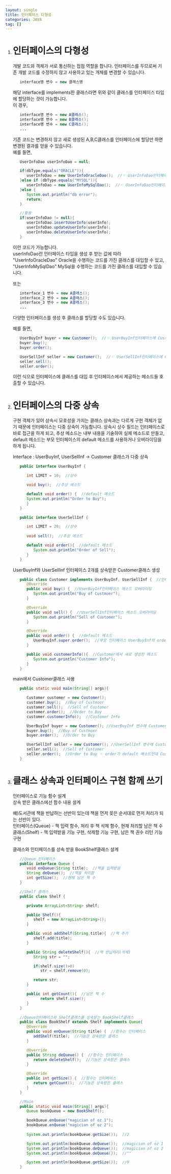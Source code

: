 ```yaml
---
layout: single
title: 인터페이스 다형성
categories: JAVA
tag: []
---
```


1. # 인터페이스의 다형성
   개발 코드와 객체가 서로 통신하는 접점 역할을 합니다. 인터페이스를 두므로써 기존 개발 코드를 수정하지 않고 사용하고 있는 개체를 변경할 수 있습니다.   

   ```java
      interface명 변수 = new 클래스명
   ```
   해당 interface를 implements한 클래스라면 위와 같이 클래스를 인터페이스 타입에 할당하는 것이 가능합니다.   
   이 경우,
   ```java
      interface명 변수 = new A클래스();
      interface명 변수 = new B클래스();
      interface명 변수 = new C클래스();
      ...
   ```   
   기존 코드는 변경하지 않고 새로 생성된 A,B,C클래스를 인터페이스에 할당만 하면 변경된 결과를 얻을 수 있습니다.   
   예를 들면,
   ```java
      UserInfoDao userInfoDao = null;

      if(dbType.equals("ORACLE")){
         userInfoDao = new UserInfoOracleDao();  //☜ UserInfoDao인터페이스에 UserInfoOracleDao클래스 할당
      }else if (dbType.equals("MYSQL")){
         userInfoDao = new UserInfoMySqlDao();  //☜ UserInfoDao인터페이스에 UserInfoMySqlDao클래스 할당 
      }else {
         System.out.println("db error");
         return;
      }

      //활용
      if(userInfoDao != null){
         userInfoDao.insertUserInfo(userInfo);
         userInfoDao.updateUserInfo(userInfo);
         userInfoDao.deleteUserInfo(userInfo);
      }
   ```   
   이런 코드가 가능합니다.   
   userInfoDao란 인터페이스 타입을 생성 후 받는 값에 따라 "UserInfoOracleDao" Oracle을 수행하는 코드를 가진 클래스를 대입할 수 있고, "UserInfoMySqlDao" MySql을 수행하는 코드를 가진 클래스를 대입할 수 있습니다.   
    
   또는
   ```java
      interface_1 변수 = new A클래스();
      interface_2 변수 = new A클래스();
      interface_3 변수 = new A클래스();
      ...
   ```
   다양한 인터페이스를 생성 후 클래스를 할당할 수도 있습니다.   

   예를 들면,
   ```java
      UserBuyInf buyer = new Customer();  //☜ UserBuyInf인터페이스에 Customer클래스 할당
      buyer.buy();
      buyer.order();

      UserSellInf seller = new Customer();  //☜ UserSellInf인터페이스에 Customer클래스 할당
      seller.sell();
      seller.order();
   ```   
   이런 식으로 인터페이스에 클래스를 대입 후 인터페이스에서 제공하는 메소드들 호출할 수 있습니다.   

1. # 인터페이스의 다중 상속
   구현 객체가 있어 상속시 모호성을 가지는 클래스 상속과는 다르게 구현 객체가 없기 때문에 인터페이스는 다중 상속이 가능합니다. 상속시 상수 필드는 인터페이스로 바로 접근을 하게 되고, 추상 메소드는 내부 내용을 기술하여 실체 메소드로 만들고, default 메소드는 부모 인터페이스의 default 메소드를 사용하거나 오버라이딩을 하게 됩니다.   

   Interface : UserBuyInf, UserSellInf → Customer 클래스가 다중 상속
   ```java
      public interface UserBuyInf {

         int LIMIT = 10;  //상수

         void buy();  //추상 메소드

         default void order() {  //default 메소드
         System.out.println("Order to Buy");
         }
      }

      public interface UserSellInf {

         int LIMIT = 20;  //상수
 
         void sell();  //추상 메소드

         default void order(){  //default 메소드
            System.out.println("Order of Sell");
         }
      }
   ```   
   
   UserBuyInf와 UserSellInf 인터페이스 2개를 상속받은 Customer클래스 생성
   ```java
      public class Customer implements UserBuyInf, UserSellInf {  //인터페이스 다중 상속
         @Override
         public void buy() {  //UserBuyInf인터페이스 메소드 오버라이딩
            System.out.println("Buy of Custmoer");
         }

         @Override
         public void sell() {  //UserSellInf인터페이스 메소드 오버라이딩
            System.out.println("Sell of Customer");
         }

         @Override
         public void order() {  //default 메소드 
            UserBuyInf.super.order();  //부모 인터페이스 UserBuyInf의 order메소드 사용
         }

         public void customerInfo(){  //Customer에서 새로 생성한 메소드
            System.out.println("Customer Info");
         }
      }
   ```   

   main에서 Customer클래스 사용
   ```java
      public static void main(String[] args){

         Customer customer = new Customer();
         customer.buy();  //Buy of Custmoer
         customer.sell();  //Sell of Customer
         customer.order();  //Order to Buy
         customer.customerInfo();  //Customer Info

         UserBuyInf buyer = new Customer(); //UserBuyInf 변수에 Customer클래스의 구현 객체 대입
         buyer.buy();  //Buy of Custmoer
         buyer.order();  //Order to Buy

         UserSellInf seller = new Customer(); //UserSellInf 변수에 Customer클래스의 구현 객체 대입
         seller.sell();  //Sell of Customer
         seller.order();  //Order to Buy ☜ order가 default 메소드인데 Customer클래스에서 "UserBuyInf.super.order()" Buy인터페이스 order 호출.
      }
   ```

1. # 클래스 상속과 인터페이스 구현 함께 쓰기
   인터페이스로 기능 함수 설계   
   상속 받은 클래스에선 함수 내용 설계

   예)도서관에 책을 반납하는 선반이 있는데 책을 먼저 꽂은 순서대로 먼저 처리가 되는 선반이 있다.   
   인터페이스(Queue) - 책 입력 함수, 처리 후 책 삭제 함수, 현재 처리할 남은 책 수   
   클래스(Shelf) - 책 입력받을 기능 구현, 삭제할 기능 구현, 남은 책 권수 리턴 기능 구현   
   
   클래스와 인터페이스를 상속 받을 BookShelf클래스 설계

   ```java
      //Queue 인터페이스
      public interface Queue {
         void enQueue(String title);  //책을 입력받음
         String deQueue();  //책을 처리함
         int getSize();  //현재 남은 책 수
      }

      //Shelf 클래스
      public class Shelf {

         private ArrayList<String> shelf;

         public Shelf(){
            shelf = new ArrayList<String>(); 
         }

         public void addShelf(String title){  //책 추가
            shelf.add(title);
         }

         public String deleteShelf(){  //책 반납처리(삭제)
            String str = "";

            if(shelf.size()>0)
               str = shelf.remove(0);

            return str;
         }

         public int getCount(){  //남은 책 수
               return shelf.size();
         }
      }

      //Queue인터페이스와 Shelf클래스를 상속받는 BookShelf클래스
      public class BookShelf extends Shelf implements Queue{
         @Override
         public void enQueue(String title) {  //함수는 인터페이스
            addShelf(title);  //기능은 상속받은 클래스
         }

         @Override
         public String deQueue() {  //함수는 인터페이스
            return deleteShelf();  //기능은 상속받은 클래스
         } 

         @Override
         public int getSize() {  //함수는 인터페이스
            return getCount();  //기능은 상속받은 클래스
         }
      }

      //Main
      public static void main(String[] args){
         Queue bookQueue = new BookShelf();

         bookQueue.enQueue("magician of oz 1");
         bookQueue.enQueue("magician of oz 2");
       
         System.out.println(bookQueue.getSize());  //2

         System.out.println(bookQueue.deQueue());  //magician of oz 1
         System.out.println(bookQueue.deQueue());  //magician of oz 2
         System.out.println(bookQueue.deQueue());  //""

         System.out.println(bookQueue.getSize());  //0
      }
   ```
   
   

